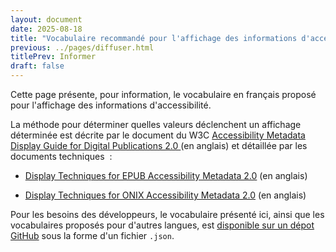 ```yaml
---
layout: document
date: 2025-08-18
title: "Vocabulaire recommandé pour l'affichage des informations d'accessibilité"
previous: ../pages/diffuser.html
titlePrev: Informer
draft: false
---
```


Cette page présente, pour information, le vocabulaire en français proposé pour l'affichage des informations d'accessibilité. 

La méthode pour déterminer quelles valeurs déclenchent un affichage déterminée est décrite par le document du W3C <a href="https://www.w3.org/publishing/a11y/metadata-display-guide/guidelines/" target="_self" lang="en">Accessibility Metadata Display Guide for Digital Publications 2.0 </a>(en anglais) et détaillée par les documents techniques &nbsp;:
<ul>
				<li>
					<p><a href="https://www.w3.org/publishing/a11y/metadata-display-guide/techniques/epub/" spellcheck="false" lang="en">Display Techniques for EPUB Accessibility Metadata 2.0</a> (en anglais)</p>
				</li>
				<li>
					<p><a href="https://www.w3.org/publishing/a11y/metadata-display-guide/techniques/onix/" lang="en">Display Techniques for ONIX Accessibility Metadata 2.0</a> (en anglais)</p>
				</li>
			</ul>

Pour les besoins des développeurs, le vocabulaire présenté ici, ainsi que les vocabulaires proposés pour d'autres langues, est [disponible sur un dépot GitHub](https://github.com/w3c/publ-a11y-display-guide-localizations/tree/main/lang) sous la forme d'un fichier `.json`.

 <section hidden="hidden">
 <select id="json-source-select">
 <option value="https://w3c.github.io/publ-a11y-display-guide-localizations/lang/fr-FR/display_guide_vocabulary_edrlab.json">EDRLab fr-FR</option>
 </select>
 </section>
 <section id="tables-container"></section>

 <script>
 // Function to fetch JSON data
async function fetchJsonData(url) {
 try {
 const response = await fetch(url);
 if (!response.ok) {
 throw new Error(`HTTP error status: ${response.status}`);
 }
 return await response.json();
 } catch (error) {
 console.error('Error fetching JSON:', error);
 }
}

// Function to create lists and tables for each key-value pair
function createListsAndTables(data, parentContainer) {
 // Set the lang attribute based on the language key
 const language = data.metadata.language;
 parentContainer.setAttribute('lang', language);
 Object.keys(data).forEach(key => {
 if (key === 'metadata') {
 const metadataList = document.createElement('ul');
 Object.keys(data[key]).forEach(subKey => {
 const listItem = document.createElement('li');
 const spanKey = document.createElement('span');
 spanKey.className = 'inline-list-item';

 spanKey.textContent = subKey;
 const spanValue = document.createElement('span');
 spanValue.textContent = data[key][subKey];
 listItem.appendChild(spanKey);
 listItem.appendChild(document.createTextNode(': ')); 
 listItem.appendChild(spanValue);
 metadataList.appendChild(listItem);
 });
 parentContainer.appendChild(document.createElement('h2')).textContent = 'Informations concernant ce vocabulaire';
 parentContainer.appendChild(metadataList);
 } else if (typeof data[key] === 'object') {
 // Find the title key within the object
 const titleKey = Object.keys(data[key]).find(subKey => subKey.endsWith('-title'));
 const titleValue = titleKey ? data[key][titleKey] : key;

 // Display the title
 const tableHeading = document.createElement('h2');
 tableHeading.innerHTML = `<span class="key">${key}</span>: <span class="value">${titleValue}</span>`;
 parentContainer.appendChild(tableHeading);

 // Check if there are any descriptive keys
 const descriptiveKeys = Object.keys(data[key]).filter(subKey => typeof data[key][subKey] === 'object' && data[key][subKey].descriptive);

 if (descriptiveKeys.length > 0) {
 // Create table if descriptive keys are present
 const table = document.createElement('table');
 const tableHeader = document.createElement('thead');
 const tableBody = document.createElement('tbody');

 // Create table header
 const headerRow = document.createElement('tr');
 headerRow.innerHTML = `
    <th>Key ID</th>
    <th>Descriptive sentence</th>
    <th>Compact sentence</th>
 `;
 tableHeader.appendChild(headerRow);

 // Create table body
 descriptiveKeys.forEach(subKey => {
    const row = document.createElement('tr');
    row.innerHTML = `
    <td>${subKey}</td>
    <td>${data[key][subKey].descriptive}</td>
    <td>${data[key][subKey].compact}</td>
    `;
    tableBody.appendChild(row);
 });

 // Assemble the table
 table.appendChild(tableHeader);
 table.appendChild(tableBody);

 parentContainer.appendChild(table);
 } else {
 // If no descriptive keys are present, display a list of all subkeys
 const subkeysList = document.createElement('ul');
 Object.keys(data[key]).forEach(subKey => {
    if (subKey !== titleKey) { // Exclude the title key if it exists
    const listItem = document.createElement('li');
    const keySpan = document.createElement('span');
    keySpan.className = 'key';
    keySpan.textContent = subKey;
    const valueSpan = document.createElement('span');
    valueSpan.className = 'value';
    valueSpan.textContent = data[key][subKey];
    listItem.innerHTML = `<span class="key">${subKey}</span>: <span class="value">${data[key][subKey]}</span>`;
    subkeysList.appendChild(listItem);
    }
 });
 parentContainer.appendChild(subkeysList);
 }

 // Handle subsets of additional-accessibility-information
 if (key === 'additional-accessibility-information') {
 Object.keys(data[key]).forEach(subSubsetKey => {
    if (typeof data[key][subSubsetKey] === 'object' && subSubsetKey.endsWith('-title')) {
    const subsetTitle = data[key][subSubsetKey];
    const subsetHeading = document.createElement('h3');
    subsetHeading.textContent = subsetTitle;
    parentContainer.appendChild(subsetHeading);

    const subsetDescriptiveKeys = Object.keys(data[key]).filter(subKey => subKey.startsWith(subSubsetKey.replace('-title', '')) && typeof data[key][subKey] === 'object' && data[key][subKey].descriptive);
    if (subsetDescriptiveKeys.length > 0) {
    const subsetTable = document.createElement('table');
    const subsetTableHeader = document.createElement('thead');
    const subsetTableBody = document.createElement('tbody');

    // Create table header
    const subsetHeaderRow = document.createElement('tr');
    subsetHeaderRow.innerHTML = `
    <th>Key ID</th>
    <th>Descriptive sentence</th>
    <th>Compact sentence</th>
    `;
    subsetTableHeader.appendChild(subsetHeaderRow);

    // Create table body
    subsetDescriptiveKeys.forEach(subKey => {
    const row = document.createElement('tr');
    row.innerHTML = `
     <td>${subKey}</td>
     <td>${data[key][subKey].descriptive}</td>
     <td>${data[key][subKey].compact}</td>
    `;
    subsetTableBody.appendChild(row);
    });

    // Assemble the table
    subsetTable.appendChild(subsetTableHeader);
    subsetTable.appendChild(subsetTableBody);

    parentContainer.appendChild(subsetTable);
    } else {
    // If no descriptive keys are present in the subset, display a list of all subkeys
    const subsetSubkeysList = document.createElement('ul');
    Object.keys(data[key]).forEach(subKey => {
    if (subKey.startsWith(subSubsetKey.replace('-title', '')) && subKey !== subSubsetKey) {
     const listItem = document.createElement('li');
     const keySpan = document.createElement('span');
     keySpan.className = 'key';
     keySpan.textContent = subKey;
     const valueSpan = document.createElement('span');
     valueSpan.className = 'value';
     valueSpan.textContent = data[key][subKey];
     listItem.innerHTML = `<span class="key">${subKey}</span>: <span class="value">${data[key][subKey]}</span>`;
     subsetSubkeysList.appendChild(listItem);
    }
    });
    parentContainer.appendChild(subsetSubkeysList);
    }
    }
 });
 }
 }
 });
}

// Function to initialize the list and table creation
function initializeListAndTableCreation(data) {
 const tablesContainer = document.getElementById('tables-container');
 tablesContainer.innerHTML = ''; // Clear the container before populating it

 createListsAndTables(data, tablesContainer);
}

// Event listener for select change
document.getElementById('json-source-select').addEventListener('change', async function() {
 const selectedUrl = this.value;
 fetchJsonData(selectedUrl)
 .then(data => initializeListAndTableCreation(data))
 .catch(error => console.error('Error creating lists and tables:', error));
});

// Load initial JSON data and create lists and tables
const initialUrl = document.getElementById('json-source-select').value;
fetchJsonData(initialUrl)
 .then(data => initializeListAndTableCreation(data))
 .catch(error => console.error('Error creating lists and tables:', error));
 </script>

